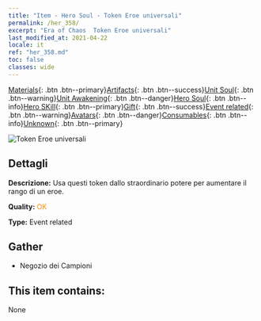 ```yaml
---
title: "Item - Hero Soul - Token Eroe universali"
permalink: /her_358/
excerpt: "Era of Chaos  Token Eroe universali"
last_modified_at: 2021-04-22
locale: it
ref: "her_358.md"
toc: false
classes: wide
---
```

 [Materials](/ItemsIT/){: .btn .btn--primary}[Artifacts](/ItemsIT/Artifacts/){: .btn .btn--success}[Unit Soul](/ItemsIT/UnitSoul/){: .btn .btn--warning}[Unit Awakening](/ItemsIT/UnitAwakening/){: .btn .btn--danger}[Hero Soul](/ItemsIT/HeroSoul/){: .btn .btn--info}[Hero SKill](/ItemsIT/HeroSkill/){: .btn .btn--primary}[Gift](/ItemsIT/Gift/){: .btn .btn--success}[Event related](/ItemsIT/Events/){: .btn .btn--warning}[Avatars](/ItemsIT/Avatars/){: .btn .btn--danger}[Consumables](/ItemsIT/Consumables/){: .btn .btn--info}[Unknown](/ItemsIT/Unknown/){: .btn .btn--primary}

 ![Token Eroe universali](/images/t/i_tool_3002.png)

## Dettagli
 **Descrizione:** Usa questi token dallo straordinario potere per aumentare il rango di un eroe.

 **Quality:** <span style="color: #FF8C00">OK</span>

 **Type:** Event related

## Gather

*    Negozio dei Campioni 

## This item contains:

  None

